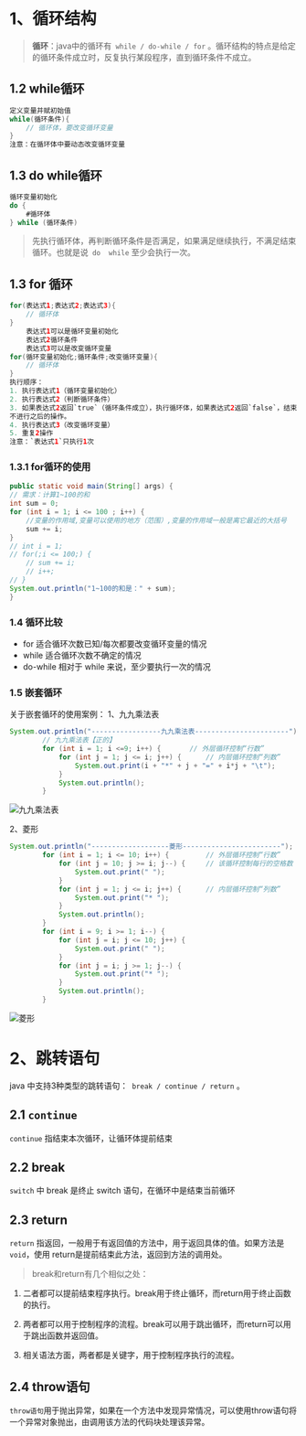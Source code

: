 #  1、循环结构
> **循环**：java中的循环有` while / do-while / for` 。循环结构的特点是给定的循环条件成立时，反复执行某段程序，直到循环条件不成立。

## 1.2 while循环

```java
定义变量并赋初始值
while(循环条件){
	// 循环体，要改变循环变量
}
注意：在循环体中要动态改变循环变量
```
## 1.3 do  while循环
```java
循环变量初始化
do {
	#循环体
} while (循环条件)
```
> 先执行循环体，再判断循环条件是否满足，如果满足继续执行，不满足结束循环。也就是说` do  while` 至少会执行一次。
## 1.3 for  循环
```java
for(表达式1;表达式2;表达式3){
	// 循环体
}
	表达式1可以是循环变量初始化
	表达式2循环条件
	表达式3可以是改变循环变量
for(循环变量初始化;循环条件;改变循环变量){
	// 循环体
}
执行顺序：
1. 执行表达式1（循环变量初始化）
2. 执行表达式2（判断循环条件）
3. 如果表达式2返回`true`（循环条件成立），执行循环体，如果表达式2返回`false`，结束循环，
不进行之后的操作。
4. 执行表达式3（改变循环变量）
5. 重复2操作
注意：`表达式1`只执行1次
```
### 1.3.1 for循环的使用
```java
public static void main(String[] args) {
// 需求：计算1~100的和
int sum = 0;
for (int i = 1; i <= 100 ; i++) {
	//变量的作用域,变量可以使用的地方（范围）,变量的作用域一般是离它最近的大括号
	sum += i;
}
// int i = 1;
// for(;i <= 100;) {
	// sum += i;
	// i++;
// }
System.out.println("1~100的和是：" + sum);
}
```
### 1.4 循环比较
- for 适合循环次数已知/每次都要改变循环变量的情况
- while 适合循环次数不确定的情况
- do-while 相对于 while 来说，至少要执行一次的情况
### 1.5 嵌套循环
关于嵌套循环的使用案例：
1、九九乘法表
```java
System.out.println("-----------------九九乘法表-----------------------");
        // 九九乘法表【正的】
        for (int i = 1; i <=9; i++) {		// 外层循环控制“行数”
            for (int j = 1; j <= i; j++) {		// 内层循环控制“列数”
                System.out.print(i + "*" + j + "=" + i*j + "\t");
            }
            System.out.println();
        }
```
![九九乘法表](https://img-blog.csdnimg.cn/5ca1f082fdd7495e8834d1b999295def.png)

2、菱形
```java
System.out.println("-------------------菱形------------------------");
        for (int i = 1; i <= 10; i++) {			// 外层循环控制“行数”
            for (int j = 10; j >= i; j--) {		// 该循环控制每行的空格数
                System.out.print(" ");
            }
            for (int j = 1; j <= i; j++) {		// 内层循环控制“列数”
                System.out.print("* ");
            }
            System.out.println();
        }
        for (int i = 9; i >= 1; i--) {
            for (int j = i; j <= 10; j++) {
                System.out.print(" ");
            }
            for (int j = i; j >= 1; j--) {
                System.out.print("* ");
            }
            System.out.println();
        }
```
![菱形](https://img-blog.csdnimg.cn/fc340b98d92149a1bbb2ab43fa2bc28c.png)
# 2、跳转语句
java 中支持3种类型的跳转语句：` break / continue / return` 。
## 2.1 `continue`
`continue` 指结束本次循环，让循环体提前结束
## 2.2 break
`switch` 中 break 是终止 switch 语句，在循环中是结束当前循环
## 2.3 return
`return` 指返回，一般用于有返回值的方法中，用于返回具体的值。如果方法是` void `，使用 return是提前结束此方法，返回到方法的调用处。
> break和return有几个相似之处：

1. 二者都可以提前结束程序执行。break用于终止循环，而return用于终止函数的执行。

2. 两者都可以用于控制程序的流程。break可以用于跳出循环，而return可以用于跳出函数并返回值。

3. 相关语法方面，两者都是关键字，用于控制程序执行的流程。
## 2.4 throw语句
`throw语句`用于抛出异常，如果在一个方法中发现异常情况，可以使用throw语句将一个异常对象抛出，由调用该方法的代码块处理该异常。